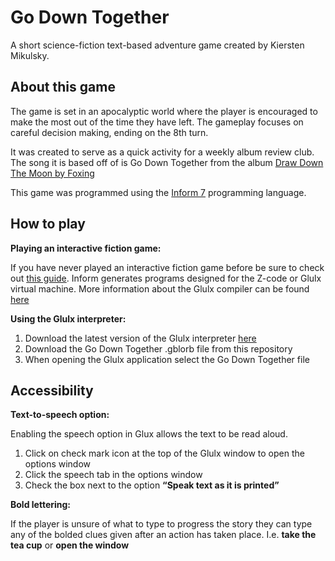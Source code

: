 # Go Down Together 
A short science-fiction text-based adventure game created by Kiersten Mikulsky. 

## About this game ##
 
The game is set in an apocalyptic world where the player is encouraged to make the most out of the time they have left. The gameplay focuses on careful decision making, ending on the 8th turn. 

It was created to serve as a quick activity for a weekly album review club. The song it is based off of is Go Down Together from the album [Draw Down The Moon by Foxing](https://en.wikipedia.org/wiki/Draw_Down_the_Moon_(Foxing_album))

This game was programmed using the [Inform 7](http://inform7.com/) programming language. 
 
## How to play ##

**Playing an interactive fiction game:**

If you have never played an interactive fiction game before be sure to check out [this guide](http://www.microheaven.com/IFGuide/step3.html).
Inform generates programs designed for the Z-code or Glulx virtual machine. More information about the Glulx compiler can be found [here](http://www.davidkinder.co.uk/glulxe.html)

**Using the Glulx interpreter:** 
1. Download the latest version of the Glulx interpreter [here](https://www.ifarchive.org/indexes/if-archiveXprogrammingXglulxXinterpretersXglulxe.html)
2. Download the Go Down Together .gblorb file from this repository
3. When opening the Glulx application select the Go Down Together file 

## Accessibility ##

**Text-to-speech option:**

Enabling the speech option in Glux allows the text to be read aloud. 
1. Click on check mark icon at the top of the Glulx window to open the options window
2. Click the speech tab in the options window 
3. Check the box next to the option **“Speak text as it is printed”**

**Bold lettering:**

If the player is unsure of what to type to progress the story they can type any of the bolded clues given after an action has taken place. I.e. **take the tea cup** or **open the window**

